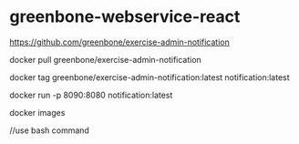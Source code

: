 # greenbone-webservice-react

https://github.com/greenbone/exercise-admin-notification

docker pull greenbone/exercise-admin-notification

docker tag greenbone/exercise-admin-notification:latest notification:latest

docker run -p 8090:8080 notification:latest

docker images

//use bash command